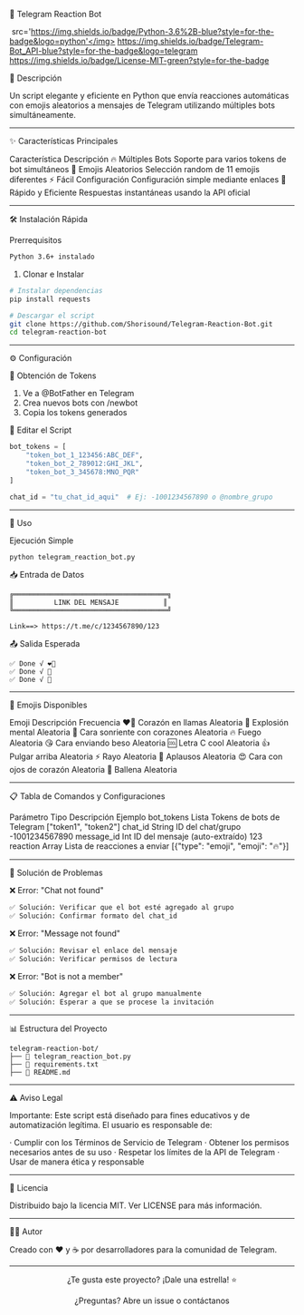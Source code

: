 🤖 Telegram Reaction Bot

<img> src='https://img.shields.io/badge/Python-3.6%2B-blue?style=for-the-badge&logo=python'</img>
https://img.shields.io/badge/Telegram-Bot_API-blue?style=for-the-badge&logo=telegram
https://img.shields.io/badge/License-MIT-green?style=for-the-badge

🌟 Descripción

Un script elegante y eficiente en Python que envía reacciones automáticas con emojis aleatorios a mensajes de Telegram utilizando múltiples bots simultáneamente.

---

✨ Características Principales

Característica Descripción
🔥 Múltiples Bots Soporte para varios tokens de bot simultáneos
🎲 Emojis Aleatorios Selección random de 11 emojis diferentes
⚡ Fácil Configuración Configuración simple mediante enlaces
🚀 Rápido y Eficiente Respuestas instantáneas usando la API oficial

---

🛠️ Instalación Rápida

Prerrequisitos

```bash
Python 3.6+ instalado
```

1. Clonar e Instalar

```bash
# Instalar dependencias
pip install requests

# Descargar el script
git clone https://github.com/Shorisound/Telegram-Reaction-Bot.git
cd telegram-reaction-bot
```

---

⚙️ Configuración

🔐 Obtención de Tokens

1. Ve a @BotFather en Telegram
2. Crea nuevos bots con /newbot
3. Copia los tokens generados

📝 Editar el Script

```python
bot_tokens = [
    "token_bot_1_123456:ABC_DEF",
    "token_bot_2_789012:GHI_JKL", 
    "token_bot_3_345678:MNO_PQR"
]

chat_id = "tu_chat_id_aqui"  # Ej: -1001234567890 o @nombre_grupo
```

---

🚀 Uso

Ejecución Simple

```bash
python telegram_reaction_bot.py
```

📥 Entrada de Datos

```
╔══════════════════════════════════════╗
║          LINK DEL MENSAJE           ║
╚══════════════════════════════════════╝

Link==> https://t.me/c/1234567890/123
```

📤 Salida Esperada

```
✅ Done √ ❤️‍🔥
✅ Done √ 🤯  
✅ Done √ 🥰
```

---

🎨 Emojis Disponibles

Emoji Descripción Frecuencia
❤️‍🔥 Corazón en llamas Aleatoria
🤯 Explosión mental Aleatoria
🥰 Cara sonriente con corazones Aleatoria
🔥 Fuego Aleatoria
😘 Cara enviando beso Aleatoria
🆒 Letra C cool Aleatoria
👍 Pulgar arriba Aleatoria
⚡ Rayo Aleatoria
👏 Aplausos Aleatoria
😍 Cara con ojos de corazón Aleatoria
🐳 Ballena Aleatoria

---

📋 Tabla de Comandos y Configuraciones

Parámetro Tipo Descripción Ejemplo
bot_tokens Lista Tokens de bots de Telegram ["token1", "token2"]
chat_id String ID del chat/grupo -1001234567890
message_id Int ID del mensaje (auto-extraído) 123
reaction Array Lista de reacciones a enviar [{"type": "emoji", "emoji": "🔥"}]

---

🐛 Solución de Problemas

❌ Error: "Chat not found"

```bash
✅ Solución: Verificar que el bot esté agregado al grupo
✅ Solución: Confirmar formato del chat_id
```

❌ Error: "Message not found"

```bash
✅ Solución: Revisar el enlace del mensaje
✅ Solución: Verificar permisos de lectura
```

❌ Error: "Bot is not a member"

```bash
✅ Solución: Agregar el bot al grupo manualmente
✅ Solución: Esperar a que se procese la invitación
```

---

📊 Estructura del Proyecto

```
telegram-reaction-bot/
├── 📄 telegram_reaction_bot.py 
├── 📄 requirements.txt          
├── 📄 README.md              
```

---

⚠️ Aviso Legal

Importante: Este script está diseñado para fines educativos y de automatización legítima. El usuario es responsable de:

· Cumplir con los Términos de Servicio de Telegram
· Obtener los permisos necesarios antes de su uso
· Respetar los límites de la API de Telegram
· Usar de manera ética y responsable

---

📄 Licencia

Distribuido bajo la licencia MIT. Ver LICENSE para más información.

---

👨‍💻 Autor

Creado con ❤️ y ☕ por desarrolladores para la comunidad de Telegram.

---

<div align="center">

¿Te gusta este proyecto? ¡Dale una estrella! ⭐

¿Preguntas? Abre un issue o contáctanos

</div>
